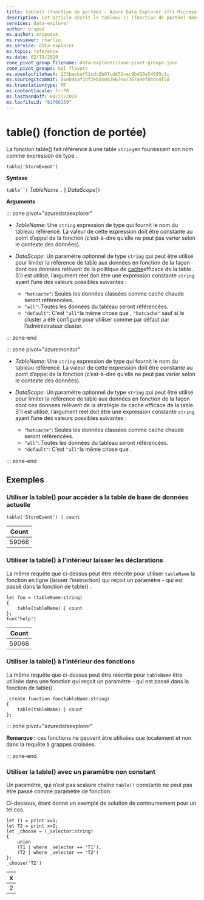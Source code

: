 ```yaml
---
title: table() (fonction de portée) - Azure Data Explorer (fr) Microsoft Docs
description: Cet article décrit le tableau () (fonction de portée) dans Azure Data Explorer.
services: data-explorer
author: orspod
ms.author: orspodek
ms.reviewer: rkarlin
ms.service: data-explorer
ms.topic: reference
ms.date: 02/19/2020
zone_pivot_group_filename: data-explorer/zone-pivot-groups.json
zone_pivot_groups: kql-flavors
ms.openlocfilehash: 233baebaf51cdc8b07cdd32cec9bd10a54695c1c
ms.sourcegitcommit: 01eb9aaf1df2ebd5002eb7ea7367a9ef85dc4f5d
ms.translationtype: MT
ms.contentlocale: fr-FR
ms.lasthandoff: 04/22/2020
ms.locfileid: "81766159"
---
```

# <a name="table-scope-function"></a>table() (fonction de portée)

La fonction table() fait référence à une table `string`en fournissant son nom comme expression de type .

```kusto
table('StormEvent')
```

**Syntaxe**

`table``(` *TableName* `,` [ *DataScope*]`)`

**Arguments**

::: zone pivot="azuredataexplorer"

* *TableName*: Une `string` expression de type qui fournit le nom du tableau référencé. La valeur de cette expression doit être constante au point d’appel de la fonction (c’est-à-dire qu’elle ne peut pas varier selon le contexte des données).

* *DataScope*: Un paramètre optionnel de type `string` qui peut être utilisé pour limiter la référence de table aux données en fonction de la façon dont ces données relèvent de la politique de [cache](../management/cachepolicy.md)efficace de la table . S’il est utilisé, l’argument réel doit être une expression constante `string` ayant l’une des valeurs possibles suivantes :

    - `"hotcache"`: Seules les données classées comme cache chaude seront référencées.
    - `"all"`: Toutes les données du tableau seront référencées.
    - `"default"`: C’est `"all"`la même chose que , `"hotcache"` sauf si le cluster a été configuré pour utiliser comme par défaut par l’administrateur cluster.

::: zone-end

::: zone pivot="azuremonitor"

* *TableName*: Une `string` expression de type qui fournit le nom du tableau référencé. La valeur de cette expression doit être constante au point d’appel de la fonction (c’est-à-dire qu’elle ne peut pas varier selon le contexte des données).

* *DataScope*: Un paramètre optionnel de type `string` qui peut être utilisé pour limiter la référence de table aux données en fonction de la façon dont ces données relèvent de la stratégie de cache efficace de la table. S’il est utilisé, l’argument réel doit être une expression constante `string` ayant l’une des valeurs possibles suivantes :

    - `"hotcache"`: Seules les données classées comme cache chaude seront référencées.
    - `"all"`: Toutes les données du tableau seront référencées.
    - `"default"`: C’est `"all"`la même chose que .

::: zone-end

## <a name="examples"></a>Exemples

### <a name="use-table-to-access-table-of-the-current-database"></a>Utiliser la table() pour accéder à la table de base de données actuelle

```kusto
table('StormEvent') | count
```

|Count|
|---|
|59066|

### <a name="use-table-inside-let-statements"></a>Utiliser la table() à l’intérieur laisser les déclarations

La même requête que ci-dessus peut être réécrite pour utiliser `tableName` la fonction en ligne (laisser l’instruction) qui reçoit un paramètre - qui est passé dans la fonction de table() .

```kusto
let foo = (tableName:string)
{
    table(tableName) | count
};
foo('help')
```

|Count|
|---|
|59066|

### <a name="use-table-inside-functions"></a>Utiliser la table() à l’intérieur des fonctions

La même requête que ci-dessus peut être réécrite pour `tableName` être utilisée dans une fonction qui reçoit un paramètre - qui est passé dans la fonction de table() .

```kusto
.create function foo(tableName:string)
{
    table(tableName) | count
};
```

::: zone pivot="azuredataexplorer"

**Remarque :** ces fonctions ne peuvent être utilisées que localement et non dans la requête à grappes croisées.

::: zone-end

### <a name="use-table-with-non-constant-parameter"></a>Utiliser la table() avec un paramètre non constant

Un paramètre, qui n’est pas scalaire chaîne `table()` constante ne peut pas être passé comme paramètre de fonction.

Ci-dessous, étant donné un exemple de solution de contournement pour un tel cas.

```kusto
let T1 = print x=1;
let T2 = print x=2;
let _choose = (_selector:string)
{
    union
    (T1 | where _selector == 'T1'),
    (T2 | where _selector == 'T2')
};
_choose('T2')

```

|x|
|---|
|2|
